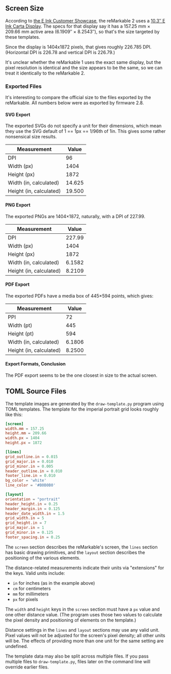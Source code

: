 Screen Size
-----------

According to [the E Ink Customer Showcase][eink-customers], the reMarkable
2 uses a [10.3″ E Ink Carta Display][10.3-carta].  The specs for that
display say it has a 157.25 mm × 209.66 mm active area (6.1909″ ×
8.2543″), so that's the size targeted by these templates.

  [eink-customers]: https://www.eink.com/reading-writing.html?type=application&id=2
  [10.3-carta]: https://www.eink.com/product.html?type=productdetail&id=7

Since the display is 1404x1872 pixels, that gives roughly 226.785 DPI.
(Horizontal DPI is 226.78 and vertical DPI is 226.79.)

It's unclear whether the reMarkable 1 uses the exact same display, but the
pixel resolution is identical and the size appears to be the same, so we
can treat it identically to the reMarkable 2.

### Exported Files

It's interesting to compare the official size to the files exported by the
reMarkable.  All numbers below were as exported by firmware 2.8.

#### SVG Export

The exported SVGs do not specify a unit for their dimensions, which mean
they use the SVG default of 1 == 1px == 1/96th of 1in.  This gives some
rather nonsensical size results.

| Measurement             | Value  |
|-------------------------|--------|
| DPI                     |     96 |
| Width (px)              |   1404 |
| Height (px)             |   1872 |
| Width (in, calculated)  | 14.625 |
| Height (in, calculated) | 19.500 |

#### PNG Export

The exported PNGs are 1404×1872, naturally, with a DPI of 227.99.

| Measurement             | Value  |
|-------------------------|--------|
| DPI                     | 227.99 |
| Width (px)              |   1404 |
| Height (px)             |   1872 |
| Width (in, calculated)  | 6.1582 |
| Height (in, calculated) | 8.2109 |

#### PDF Export

The exported PDFs have a media box of 445×594 points, which gives:

| Measurement             | Value  |
|-------------------------|--------|
| PPI                     |     72 |
| Width (pt)              |    445 |
| Height (pt)             |    594 |
| Width (in, calculated)  | 6.1806 |
| Height (in, calculated) | 8.2500 |

#### Export Formats, Conclusion

The PDF export seems to be the one closest in size to the actual screen.


TOML Source Files
-----------------

The template images are generated by the `draw-template.py` program using
TOML templates.  The template for the imperial portrait grid looks roughly
like this:

```toml
[screen]
width.mm = 157.25
height.mm = 209.66
width.px = 1404
height.px = 1872

[lines]
grid_outline.in = 0.015
grid_major.in = 0.010
grid_minor.in = 0.005
header_outline.in = 0.010
footer_line.in = 0.010
bg_color = 'white'
line_color = '#B0B0B0'

[layout]
orientation = "portrait"
header_height.in = 0.25
header_margin.in = 0.125
header_date_width.in = 1.5
grid_width.in = 5
grid_height.in = 7
grid_major.in = 1
grid_minor.in = 0.125
footer_spacing.in = 0.25
```

The `screen` section describes the reMarkable's screen, the `lines`
section has basic drawing primitives, and the `layout` section describes
the positioning of the various elements.

The distance-related measurements indicate their units via "extensions"
for the keys.  Valid units include:

 * `in` for inches (as in the example above)
 * `cm` for centimeters
 * `mm` for millimeters
 * `px` for pixels

The `width` and `height` keys in the `screen` section must have a `px`
value and one other distance value.  (The program uses those two values to
calculate the pixel density and positioning of elements on the template.)

Distance settings in the `lines` and `layout` sections may use any valid
unit.  Pixel values will not be adjusted for the screen's pixel density;
all other units will be.  The effects of providing more than one unit for
the same setting are undefined.

The template data may also be split across multiple files.  If you pass
multiple files to `draw-template.py`, files later on the command line will
override earlier files.
